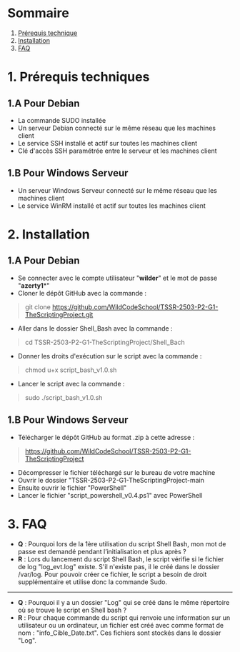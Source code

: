 # Sommaire

1. [Prérequis technique](#prerequis-technique)
2. [Installation](#installation)
3. [FAQ](#faq)

# 1. Prérequis techniques
<span id="prerequis-techniques"></span>

## 1.A Pour Debian
- La commande SUDO installée
- Un serveur Debian connecté sur le même réseau que les machines client
- Le service SSH installé et actif sur toutes les machines client
- Clé d'accès SSH paramétrée entre le serveur et les machines client
## 1.B Pour Windows Serveur
- Un serveur Windows Serveur connecté sur le même réseau que les machines client
- Le service WinRM installé et actif sur toutes les machines client

# 2. Installation
<span id="installation"></span>

## 1.A Pour Debian
- Se connecter avec le compte utilisateur "**wilder**" et le mot de passe "**azerty1***"
- Cloner le dépôt GitHub avec la commande :
> git clone https://github.com/WildCodeSchool/TSSR-2503-P2-G1-TheScriptingProject.git
- Aller dans le dossier Shell_Bash avec la commande :
> cd TSSR-2503-P2-G1-TheScriptingProject/Shell_Bach
- Donner les droits d'exécution sur le script avec la commande :
> chmod u+x script_bash_v1.0.sh
- Lancer le script avec la commande :
> sudo ./script_bash_v1.0.sh

## 1.B Pour Windows Serveur
- Télécharger le dépôt GitHub au format .zip à cette adresse :
> https://github.com/WildCodeSchool/TSSR-2503-P2-G1-TheScriptingProject
- Décompresser le fichier téléchargé sur le bureau de votre machine
- Ouvrir le dossier "TSSR-2503-P2-G1-TheScriptingProject-main
- Ensuite ouvrir le fichier "PowerShell"
- Lancer le fichier "script_powershell_v0.4.ps1" avec PowerShell

# 3. FAQ
<span id="faq"></span>

- **Q** : Pourquoi lors de la 1ère utilisation du script Shell Bash, mon mot de passe est demandé pendant l’initialisation et plus après ?
- **R** : Lors du lancement du script Shell Bash, le script vérifie si le fichier de log "log_evt.log" existe. S'il n'existe pas, il le créé dans le dossier /var/log. Pour pouvoir créer ce fichier, le script a besoin de droit supplémentaire et utilise donc la commande Sudo.

----

- **Q** : Pourquoi il y a un dossier "Log" qui se créé dans le même répertoire où se trouve le script en Shell bash ?
- **R** : Pour chaque commande du script qui renvoie une information sur un utilisateur ou un ordinateur, un fichier est créé avec comme format de nom : "info_Cible_Date.txt". Ces fichiers sont stockés dans le dossier "Log".
